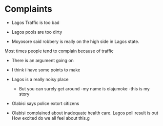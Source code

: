# Complaints

- Lagos Traffic is too bad

- Lagos pools are too dirty
- Moyosore said robbery is really on the high side in Lagos state.

Most times people tend to complain because of traffic
- There is an argument going on

- I think i have some points to make
- Lagos is a really noisy place
    - But you can surely get around
-my name is olajumoke
-this is my story
- Olabisi says police extort citizens

- Olabisi complained about inadequate health care.
Lagos poll result is out
How excited do we all feel about this.g
